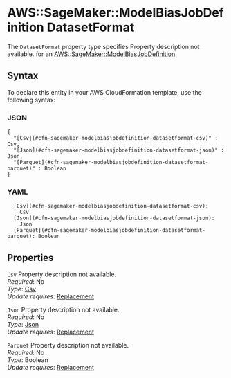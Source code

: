 # AWS::SageMaker::ModelBiasJobDefinition DatasetFormat<a name="aws-properties-sagemaker-modelbiasjobdefinition-datasetformat"></a>

<a name="aws-properties-sagemaker-modelbiasjobdefinition-datasetformat-description"></a>The `DatasetFormat` property type specifies Property description not available\. for an [AWS::SageMaker::ModelBiasJobDefinition](aws-resource-sagemaker-modelbiasjobdefinition.md)\.

## Syntax<a name="aws-properties-sagemaker-modelbiasjobdefinition-datasetformat-syntax"></a>

To declare this entity in your AWS CloudFormation template, use the following syntax:

### JSON<a name="aws-properties-sagemaker-modelbiasjobdefinition-datasetformat-syntax.json"></a>

```
{
  "[Csv](#cfn-sagemaker-modelbiasjobdefinition-datasetformat-csv)" : Csv,
  "[Json](#cfn-sagemaker-modelbiasjobdefinition-datasetformat-json)" : Json,
  "[Parquet](#cfn-sagemaker-modelbiasjobdefinition-datasetformat-parquet)" : Boolean
}
```

### YAML<a name="aws-properties-sagemaker-modelbiasjobdefinition-datasetformat-syntax.yaml"></a>

```
  [Csv](#cfn-sagemaker-modelbiasjobdefinition-datasetformat-csv):
    Csv
  [Json](#cfn-sagemaker-modelbiasjobdefinition-datasetformat-json):
    Json
  [Parquet](#cfn-sagemaker-modelbiasjobdefinition-datasetformat-parquet): Boolean
```

## Properties<a name="aws-properties-sagemaker-modelbiasjobdefinition-datasetformat-properties"></a>

`Csv` <a name="cfn-sagemaker-modelbiasjobdefinition-datasetformat-csv"></a>
Property description not available\.  
_Required_: No  
_Type_: [Csv](aws-properties-sagemaker-modelbiasjobdefinition-csv.md)  
_Update requires_: [Replacement](https://docs.aws.amazon.com/AWSCloudFormation/latest/UserGuide/using-cfn-updating-stacks-update-behaviors.html#update-replacement)

`Json` <a name="cfn-sagemaker-modelbiasjobdefinition-datasetformat-json"></a>
Property description not available\.  
_Required_: No  
_Type_: [Json](aws-properties-sagemaker-modelbiasjobdefinition-json.md)  
_Update requires_: [Replacement](https://docs.aws.amazon.com/AWSCloudFormation/latest/UserGuide/using-cfn-updating-stacks-update-behaviors.html#update-replacement)

`Parquet` <a name="cfn-sagemaker-modelbiasjobdefinition-datasetformat-parquet"></a>
Property description not available\.  
_Required_: No  
_Type_: Boolean  
_Update requires_: [Replacement](https://docs.aws.amazon.com/AWSCloudFormation/latest/UserGuide/using-cfn-updating-stacks-update-behaviors.html#update-replacement)
